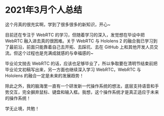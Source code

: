 # 2021年3月个人总结

这个月真的很充实啊，学到了很多很多的新知识，开心~

目前还在专注于 WebRTC 的学习，但随着学习的深入，发觉想在毕设中把 WebRTC 融入进去真的很困难。关于 WebRTC 与 Hololens 2 的融合我已学习到了最前沿，前面只能靠着自己去开拓、去踩坑、去在 GitHub 上和其他开发人员交流。但这个过程也是充满成就感的与幸福感的~

毕业论文抛去 WebRTC 的话，应该也足够毕业了，所以争取要在清明节结束前把毕业论文初稿写出来，另一方面也继续深入学习 WebRTC，WebRTC 与 Hololens 的融合一定是未来的发展趋势！

除此之外，我的脑海里一直有一个研发新一代操作系统的想法，底层支持语音和手势交互，完全摒弃鼠标、键盘和输入框。我想，这个操作系统才是真正适应于未来的操作系统！

学无止境，共勉！
